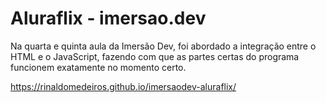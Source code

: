 # Aluraflix - imersao.dev
Na quarta e quinta aula da Imersão Dev, foi abordado a integração entre o HTML e o JavaScript, fazendo com que as partes certas do programa funcionem exatamente no momento certo.

https://rinaldomedeiros.github.io/imersaodev-aluraflix/
